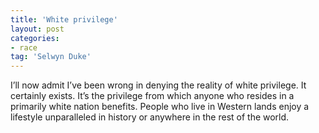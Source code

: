 ```yaml
---
title: 'White privilege'
layout: post
categories:
- race
tag: 'Selwyn Duke'
---
```


I’ll now admit I’ve been wrong in denying the reality of white privilege. It certainly exists. It’s the privilege from which anyone who resides in a primarily white nation benefits. People who live in Western lands enjoy a lifestyle unparalleled in history or anywhere in the rest of the world.
